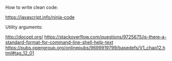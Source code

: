 How to write clean code:

https://javascript.info/ninja-code

Utility arguments:

http://docopt.org/
https://stackoverflow.com/questions/9725675/is-there-a-standard-format-for-command-line-shell-help-text
https://pubs.opengroup.org/onlinepubs/9699919799/basedefs/V1_chap12.html#tag_12_01